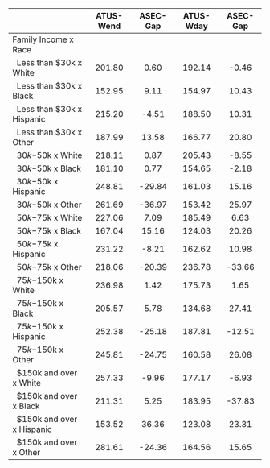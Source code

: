 
|                      |    ATUS-Wend |     ASEC-Gap |    ATUS-Wday |     ASEC-Gap |
| -------------------- | :----------: | :----------: | :----------: | :----------: |
| Family Income x Race |              |              |              |              |
| &nbsp;&nbsp;Less than $30k x White |       201.80 |         0.60 |       192.14 |        -0.46 |
| &nbsp;&nbsp;Less than $30k x Black |       152.95 |         9.11 |       154.97 |        10.43 |
| &nbsp;&nbsp;Less than $30k x Hispanic |       215.20 |        -4.51 |       188.50 |        10.31 |
| &nbsp;&nbsp;Less than $30k x Other |       187.99 |        13.58 |       166.77 |        20.80 |
| &nbsp;&nbsp;$30k-$50k x White |       218.11 |         0.87 |       205.43 |        -8.55 |
| &nbsp;&nbsp;$30k-$50k x Black |       181.10 |         0.77 |       154.65 |        -2.18 |
| &nbsp;&nbsp;$30k-$50k x Hispanic |       248.81 |       -29.84 |       161.03 |        15.16 |
| &nbsp;&nbsp;$30k-$50k x Other |       261.69 |       -36.97 |       153.42 |        25.97 |
| &nbsp;&nbsp;$50k-$75k x White |       227.06 |         7.09 |       185.49 |         6.63 |
| &nbsp;&nbsp;$50k-$75k x Black |       167.04 |        15.16 |       124.03 |        20.26 |
| &nbsp;&nbsp;$50k-$75k x Hispanic |       231.22 |        -8.21 |       162.62 |        10.98 |
| &nbsp;&nbsp;$50k-$75k x Other |       218.06 |       -20.39 |       236.78 |       -33.66 |
| &nbsp;&nbsp;$75k-$150k x White |       236.98 |         1.42 |       175.73 |         1.65 |
| &nbsp;&nbsp;$75k-$150k x Black |       205.57 |         5.78 |       134.68 |        27.41 |
| &nbsp;&nbsp;$75k-$150k x Hispanic |       252.38 |       -25.18 |       187.81 |       -12.51 |
| &nbsp;&nbsp;$75k-$150k x Other |       245.81 |       -24.75 |       160.58 |        26.08 |
| &nbsp;&nbsp;$150k and over x White |       257.33 |        -9.96 |       177.17 |        -6.93 |
| &nbsp;&nbsp;$150k and over x Black |       211.31 |         5.25 |       183.95 |       -37.83 |
| &nbsp;&nbsp;$150k and over x Hispanic |       153.52 |        36.36 |       123.08 |        23.31 |
| &nbsp;&nbsp;$150k and over x Other |       281.61 |       -24.36 |       164.56 |        15.65 |

